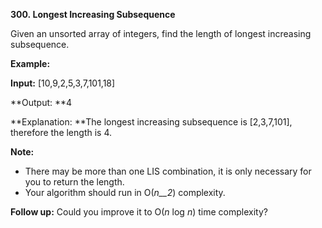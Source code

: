**300. Longest Increasing Subsequence**

Given an unsorted array of integers, find the length of longest increasing subsequence.

**Example:**

**Input:** [10,9,2,5,3,7,101,18]

**Output: **4 

**Explanation: **The longest increasing subsequence is [2,3,7,101], therefore the length is 4. 

**Note:**

- There may be more than one LIS combination, it is only necessary for you to return the length.
- Your algorithm should run in O(_n__2_) complexity.

**Follow up:** Could you improve it to O(_n_ log _n_) time complexity?
